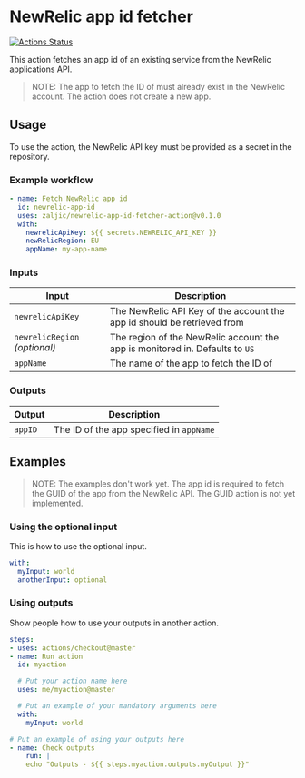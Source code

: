 # NewRelic app id fetcher

[![Actions Status](https://github.com/zaljic/newrelic-app-id-fetcher-action/workflows/Build/badge.svg)](https://github.com/zaljic/newrelic-app-id-fetcher-action/actions)

This action fetches an app id of an existing service from the NewRelic applications API.

> NOTE: The app to fetch the ID of must already exist in the NewRelic account. The action does not create a new app.

## Usage

To use the action, the NewRelic API key must be provided as a secret in the repository.

### Example workflow

```yaml
- name: Fetch NewRelic app id
  id: newrelic-app-id
  uses: zaljic/newrelic-app-id-fetcher-action@v0.1.0
  with:
    newrelicApiKey: ${{ secrets.NEWRELIC_API_KEY }}
    newRelicRegion: EU
    appName: my-app-name
```

### Inputs

| Input                                             | Description                                        |
|------------------------------------------------------|-----------------------------------------------|
| `newrelicApiKey`  | The NewRelic API Key of the account the app id should be retrieved from    |
| `newrelicRegion` _(optional)_ | The region of the NewRelic account the app is monitored in. Defaults to  `US`   |
| `appName`  | The name of the app to fetch the ID of    |

### Outputs

| Output                                             | Description                                        |
|------------------------------------------------------|-----------------------------------------------|
| `appID`  | The ID of the app specified in `appName`    |

## Examples

> NOTE: The examples don't work yet. The app id is required to fetch the GUID of the app from the NewRelic API. The GUID action is not yet implemented.

### Using the optional input

This is how to use the optional input.

```yaml
with:
  myInput: world
  anotherInput: optional
```

### Using outputs

Show people how to use your outputs in another action.

```yaml
steps:
- uses: actions/checkout@master
- name: Run action
  id: myaction

  # Put your action name here
  uses: me/myaction@master

  # Put an example of your mandatory arguments here
  with:
    myInput: world

# Put an example of using your outputs here
- name: Check outputs
    run: |
    echo "Outputs - ${{ steps.myaction.outputs.myOutput }}"
```